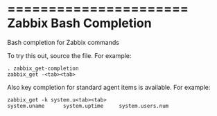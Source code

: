 ======================
Zabbix Bash Completion
======================

Bash completion for Zabbix commands

To try this out, source the file. For example:

    . zabbix_get-completion
    zabbix_get -<tab><tab>

Also key completion for standard agent items is available. For example:

    zabbix_get -k system.u<tab><tab>
    system.uname      system.uptime     system.users.num
